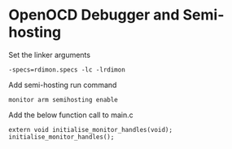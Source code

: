 # OpenOCD Debugger and Semi-hosting

Set the linker arguments 
```
-specs=rdimon.specs -lc -lrdimon
```

Add semi-hosting run command
```
monitor arm semihosting enable 
```

Add the below function call to main.c 
```
extern void initialise_monitor_handles(void);
initialise_monitor_handles();
```